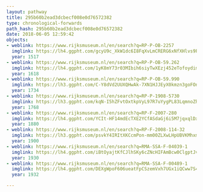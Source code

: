 ```yaml
---
layout: pathway
title: 295b60b2ead3dcbecf008e0d76572382
type: chronological-forwards
path_hash: 295b60b2ead3dcbecf008e0d76572382
date: 2018-06-05 12:59:42
objects:
- weblink: https://www.rijksmuseum.nl/en/search?q=RP-P-OB-2257
  imglink: https://lh4.ggpht.com/gcyU9c_XkW1dc6I8FqXvLmCRERG6xNfXHlvs9P0IAUxzx3HFgYfkCxValBMYvMmixPKHMMSvVJhOISLDkAwuJS8Faqg=s200
  year: 1517
- weblink: https://www.rijksmuseum.nl/en/search?q=RP-P-OB-59.262
  imglink: https://lh4.ggpht.com/1yK8mY73r03MIbih6siyTwXEzj452eTofoydimKciP_Fjeyx_nxYVnx4BXcrdYwqGsa_t9dSU5DmTQKUQFwNZ_zwwQ=s200
  year: 1618
- weblink: https://www.rijksmuseum.nl/en/search?q=RP-P-OB-59.990
  imglink: https://lh3.ggpht.com/C-Y8dVd2UUXQHwAk-7XN1HJJEyX0kmzn3goFOnwxgtH72d8SxiHp2dDbjuK8nBjVEWKmHVaAVxvRvn1StPIYbHaO3IrQ=s200
  year: 1734
- weblink: https://www.rijksmuseum.nl/en/search?q=RP-P-1908-5730
  imglink: https://lh3.ggpht.com/kqN-I5hZFvtOxtkpVyL97R7uYygPL83LqmnoZhX8QetqE1sXz3vawE1T1UrQocWerC-RYLXkNrn5ZuzrDEzn6H8Zgt4=s200
  year: 1768
- weblink: https://www.rijksmuseum.nl/en/search?q=RP-F-2007-280
  imglink: https://lh4.ggpht.com/YCIt-HF14mdEcTXE2YCfASdaGj6i5M7jqxqlDxXuhIpyZXGzLy-4as3jZeHfaos2WPmGvouhka6POxd_-NVjdZPy-_0=s200
  year: 1880
- weblink: https://www.rijksmuseum.nl/en/search?q=RP-F-2008-114-32
  imglink: https://lh3.ggpht.com/psvkY4IRItXKCcmPon-mm00ZLXwLHpUBVKMhxmo7E6UEcy8aEZW0Fj_5AfW_24ck9H9Rkq2OcE_pZcGbAuvDHaoQ_6M7=s200
  year: 1900
- weblink: https://www.rijksmuseum.nl/en/search?q=RMA-SSA-F-04039-1
  imglink: https://lh4.ggpht.com/iBtOyajtKfCJlhSKy6cZNcHIFAmBcw0ClgptJvFmN9LItSwsj8QR36jQCRTZMrOpPDwL4b9aqr50cmHpaWbM40cYWOxt=s200
  year: 1930
- weblink: https://www.rijksmuseum.nl/en/search?q=RMA-SSA-F-00489-1
  imglink: https://lh4.ggpht.com/DEXgWpoF606ueatFpCSzemVxh7UGx1iQCww7S4Y7avpPuPy-k8K_85Vyf-w5_WUOmXzLEjhbGteyzv3XDpGogF-RlKk=s200
  year: 1932

---
```

